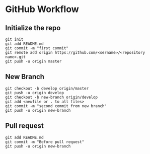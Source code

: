 # GitHub Workflow

## Initialize the repo

```shell
git init
git add README.md
git commit -m "first commit"
git remote add origin https://github.com/<sername>/<repository name>.git
git push -u origin master
```

## New Branch

```shell
git checkout -b develop origin/master
git push -u origin develop
git checkout -b new-branch origin/develop
git add <newfile or . to all files>
git commit -m "second commit from new branch"
git push -u origin new-branch
```

## Pull request

```shell
git add README.md
git commit -m "Before pull request"
git push -u origin new-branch
```
